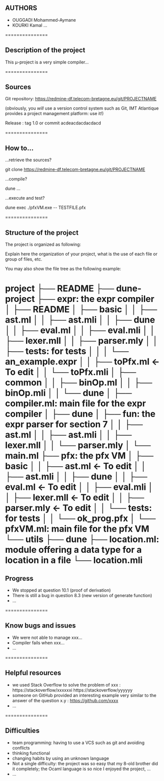 ## AUTHORS

- OUGGADI Mohammed-Aymane
- KOURKI Kamal
  …

===============

## Description of the project

This μ-project is a very simple compiler…

===============

## Sources

Git repository: https://redmine-df.telecom-bretagne.eu/git/PROJECTNAME

(obviously, you _will_ use a version control system such as Git, IMT
Atlantique provides a project management platform: use it!)

Release : tag 1.0 or commit acdeacdacdacdacd

===============

## How to…

…retrieve the sources?

git clone https://redmine-df.telecom-bretagne.eu/git/PROJECTNAME

…compile?

dune …

…execute and test?

dune exec ./pfxVM.exe -- TESTFILE.pfx

===============

## Structure of the project

The project is organized as following:

Explain here the organization of your project, what is the use of each file or
group of files, etc.

You may also show the file tree as the following example:

project
├── README
├── dune-project
├── expr: the expr compiler
│ ├── README
│ ├── basic
│ │ ├── ast.ml
│ │ ├── ast.mli
│ │ ├── dune
│ │ ├── eval.ml
│ │ ├── eval.mli
│ │ ├── lexer.mll
│ │ ├── parser.mly
│ │ ├── tests: for tests
│ │ │ └── an_example.expr
│ │ ├── toPfx.ml <- To edit
│ │ └── toPfx.mli
│ ├── common
│ │ ├── binOp.ml
│ │ ├── binOp.mli
│ │ └── dune
│ ├── compiler.ml: main file for the expr compiler
│ ├── dune
│ ├── fun: the expr parser for section 7
│ │ ├── ast.ml
│ │ ├── ast.mli
│ │ ├── lexer.mll
│ │ └── parser.mly
│ └── main.ml
├── pfx: the pfx VM
│ ├── basic
│ │ ├── ast.ml <- To edit
│ │ ├── ast.mli
│ │ ├── dune
│ │ ├── eval.ml <- To edit
│ │ ├── eval.mli
│ │ ├── lexer.mll <- To edit
│ │ ├── parser.mly <- To edit
│ │ └── tests: for tests
│ │ └── ok_prog.pfx
│ └── pfxVM.ml: main file for the pfx VM
└── utils
├── dune
├── location.ml: module offering a data type for a location in a file
└── location.mli
===============

## Progress

- We stopped at question 10.1 (proof of derivation)
- There is still a bug in question 8.3 (new version of generate function)
- …

===============

## Know bugs and issues

- We were not able to manage xxx…
- Compiler fails when xxx…
- …

===============

## Helpful resources

- we used Stack Overflow to solve the problem of xxx :
  https://stackoverflow/xxxxxxi
  https://stackoverflow/yyyyyy
- someone on GitHub provided an interesting example very similar to the answer of the question x.y : https://github.com/xxxx
- …

===============

## Difficulties

- team programming: having to use a VCS such as git and avoiding conflicts
- thinking functional
- changing habits by using an unknown language
- Not a single difficulty: the project was so easy that my 8-old brother did it
  completely; the Ocaml language is so nice I enjoyed the project, …
- …
